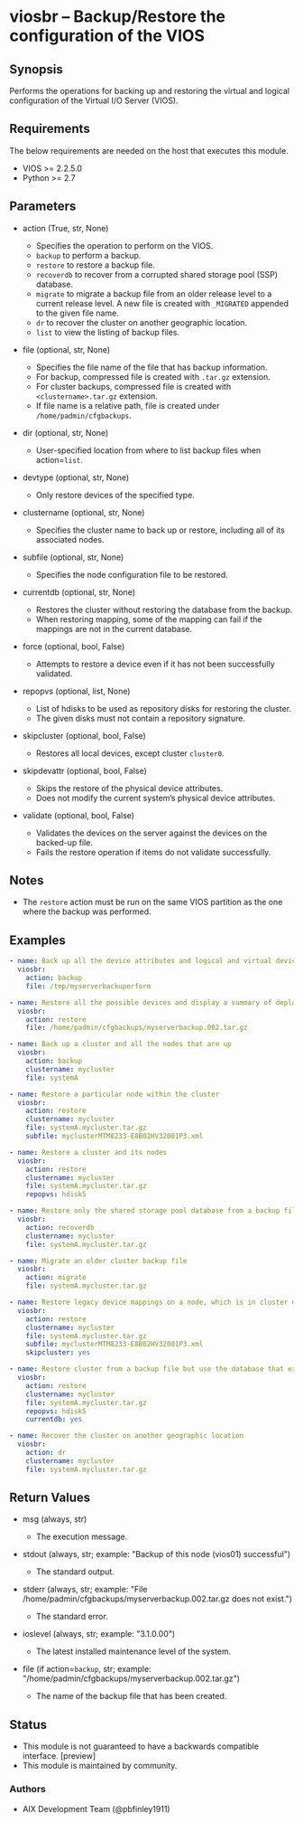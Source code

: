# viosbr – Backup/Restore the configuration of the VIOS

## Synopsis
Performs the operations for backing up and restoring the virtual and logical configuration of the Virtual I/O Server (VIOS).

## Requirements
The below requirements are needed on the host that executes this module.

- VIOS >= 2.2.5.0
- Python >= 2.7

## Parameters
- action (True, str, None)
  - Specifies the operation to perform on the VIOS.
  - `backup` to perform a backup.
  - `restore` to restore a backup file.
  - `recoverdb` to recover from a corrupted shared storage pool (SSP) database.
  - `migrate` to migrate a backup file from an older release level to a current release level. A new file is created with `_MIGRATED` appended to the given file name.
  - `dr` to recover the cluster on another geographic location.
  - `list` to view the listing of backup files.

- file (optional, str, None)
  - Specifies the file name of the file that has backup information.
  - For backup, compressed file is created with `.tar.gz` extension.
  - For cluster backups, compressed file is created with `<clustername>.tar.gz` extension.
  - If file name is a relative path, file is created under `/home/padmin/cfgbackups`.

- dir (optional, str, None)
  - User-specified location from where to list backup files when action=`list`.

- devtype (optional, str, None)
  - Only restore devices of the specified type.

- clustername (optional, str, None)
  - Specifies the cluster name to back up or restore, including all of its associated nodes.

- subfile (optional, str, None)
  - Specifies the node configuration file to be restored.

- currentdb (optional, str, None)
  - Restores the cluster without restoring the database from the backup.
  - When restoring mapping, some of the mapping can fail if the mappings are not in the current database.

- force (optional, bool, False)
  - Attempts to restore a device even if it has not been successfully validated.

- repopvs (optional, list, None)
  - List of hdisks to be used as repository disks for restoring the cluster.
  - The given disks must not contain a repository signature.

- skipcluster (optional, bool, False)
  - Restores all local devices, except cluster `cluster0`.

- skipdevattr (optional, bool, False)
  - Skips the restore of the physical device attributes.
  - Does not modify the current system’s physical device attributes.

- validate (optional, bool, False)
  - Validates the devices on the server against the devices on the backed-up file.
  - Fails the restore operation if items do not validate successfully.

## Notes
- The `restore` action must be run on the same VIOS partition as the one where the backup was performed.

## Examples
```yaml
- name: Back up all the device attributes and logical and virtual device mappings on the VIOS file /tmp/myserverbackuperform.tar.gz
  viosbr:
    action: backup
    file: /tmp/myserverbackuperform

- name: Restore all the possible devices and display a summary of deployed and nondeployed devices
  viosbr:
    action: restore
    file: /home/padmin/cfgbackups/myserverbackup.002.tar.gz

- name: Back up a cluster and all the nodes that are up
  viosbr:
    action: backup
    clustername: mycluster
    file: systemA

- name: Restore a particular node within the cluster
  viosbr:
    action: restore
    clustername: mycluster
    file: systemA.mycluster.tar.gz
    subfile: myclusterMTM8233-E8B02HV32001P3.xml

- name: Restore a cluster and its nodes
  viosbr:
    action: restore
    clustername: mycluster
    file: systemA.mycluster.tar.gz
    repopvs: hdisk5

- name: Restore only the shared storage pool database from a backup file
  viosbr:
    action: recoverdb
    clustername: mycluster
    file: systemA.mycluster.tar.gz

- name: Migrate an older cluster backup file
  viosbr:
    action: migrate
    file: systemA.mycluster.tar.gz

- name: Restore legacy device mappings on a node, which is in cluster using a cluster backup file
  viosbr:
    action: restore
    clustername: mycluster
    file: systemA.mycluster.tar.gz
    subfile: myclusterMTM8233-E8B02HV32001P3.xml
    skipcluster: yes

- name: Restore cluster from a backup file but use the database that exists on the system
  viosbr:
    action: restore
    clustername: mycluster
    file: systemA.mycluster.tar.gz
    repopvs: hdisk5
    currentdb: yes

- name: Recover the cluster on another geographic location
  viosbr:
    action: dr
    clustername: mycluster
    file: systemA.mycluster.tar.gz
```

## Return Values
- msg (always, str)
  - The execution message.

- stdout (always, str; example: "Backup of this node (vios01) successful")
  - The standard output.

- stderr (always, str; example: "File /home/padmin/cfgbackups/myserverbackup.002.tar.gz does not exist.")
  - The standard error.

- ioslevel (always, str; example: "3.1.0.00")
  - The latest installed maintenance level of the system.

- file (if action=`backup`, str; example: "/home/padmin/cfgbackups/myserverbackup.002.tar.gz")
  - The name of the backup file that has been created.

## Status
- This module is not guaranteed to have a backwards compatible interface. [preview]
- This module is maintained by community.

### Authors
- AIX Development Team (@pbfinley1911)